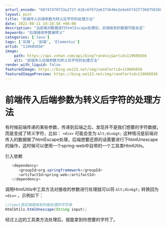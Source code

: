 ```yaml
---
arturl_encode: "68747470733a2f2f:626c6f672e6373646e2e6e65742f73687563686f6e6771752f:61727469636c652f64657461696c732f313139363035363536"
layout: post
title: "前端传入后端参数为转义后字符的处理方法"
date: 2021-08-11 14:18:58 +08:00
description: "当前端对数据进行htmlEscape处理后，后端收到的数据可能会显"
keywords: "后端接收参数被转义"
categories: ['Java']
tags: ['后端', '前端', 'Elementui']
artid: "119605656"
image:
    path: https://api.vvhan.com/api/bing?rand=sj&artid=119605656
    alt: "前端传入后端参数为转义后字符的处理方法"
render_with_liquid: false
featuredImage: https://bing.ee123.net/img/rand?artid=119605656
featuredImagePreview: https://bing.ee123.net/img/rand?artid=119605656
---
```


# 前端传入后端参数为转义后字符的处理方法

有时候前端传递的某些参数，传递到后端之后，发现并不是我们想要的字符数据，而是变成了转义字符，比如：
`<div>`
可能会变为
`&lt;div&gt;`
这种情况是前端对传入的数据做了htmlEscape处理，后端想要还原的话需要进行下htmlUnescape的操作，这时候可以使用一个spring-web中自带的一个工具类HtmlUtils。
  
引入依赖

```java
   <dependency>
      <groupId>org.springframework</groupId>
      <artifactId>spring-web</artifactId>
   </dependency>

```

调用HtmlUtils中工具方法对接收的参数进行处理就可以将
`&lt;div&gt;`
转换回为
`<div>`
，示例如下：

```java
//input是后端接收到的被处理的字符串
HtmlUtils.htmlUnescape(String input);

```

经过上边的工具类方法处理后，就能拿到你想要的字符了。